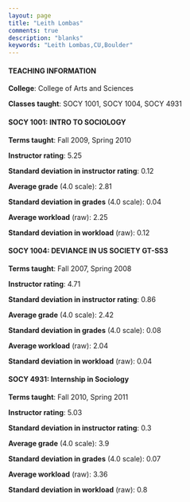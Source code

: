 ```yaml
---
layout: page
title: "Leith Lombas" 
comments: true
description: "blanks"
keywords: "Leith Lombas,CU,Boulder"
---
```

<head>
<script src="https://ajax.googleapis.com/ajax/libs/jquery/2.1.3/jquery.min.js"></script>
<script src="https://dl.dropboxusercontent.com/s/pc42nxpaw1ea4o9/highcharts.js?dl=0"></script>
<!-- <script src="../assets/js/highcharts.js"></script> -->
<style type="text/css">@font-face {
	font-family: "Bebas Neue";
	src: url(https://www.filehosting.org/file/details/544349/BebasNeue Regular.otf) format("opentype");
	}
	h1.Bebas { 
		font-family: "Bebas Neue", Verdana, Tahoma;
	}
</style>
</head>
	   
#### TEACHING INFORMATION

**College**: College of Arts and Sciences

**Classes taught**: SOCY 1001, SOCY 1004, SOCY 4931

#### SOCY 1001: INTRO TO SOCIOLOGY

**Terms taught**: Fall 2009, Spring 2010

**Instructor rating**: 5.25

**Standard deviation in instructor rating**: 0.12

**Average grade** (4.0 scale): 2.81

**Standard deviation in grades** (4.0 scale): 0.04

**Average workload** (raw): 2.25

**Standard deviation in workload** (raw): 0.12

#### SOCY 1004: DEVIANCE IN US SOCIETY GT-SS3

**Terms taught**: Fall 2007, Spring 2008

**Instructor rating**: 4.71

**Standard deviation in instructor rating**: 0.86

**Average grade** (4.0 scale): 2.42

**Standard deviation in grades** (4.0 scale): 0.08

**Average workload** (raw): 2.04

**Standard deviation in workload** (raw): 0.04

#### SOCY 4931: Internship in Sociology

**Terms taught**: Fall 2010, Spring 2011

**Instructor rating**: 5.03

**Standard deviation in instructor rating**: 0.3

**Average grade** (4.0 scale): 3.9

**Standard deviation in grades** (4.0 scale): 0.07

**Average workload** (raw): 3.36

**Standard deviation in workload** (raw): 0.8

